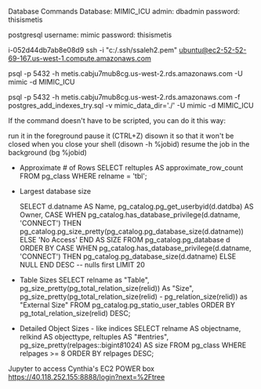 Database Commands
Database: MIMIC_ICU
admin: dbadmin
password: thisismetis

postgresql
username: mimic
password: thisismetis

i-052d44db7ab8e08d9
ssh -i "c:/.ssh/ssaleh2.pem" ubuntu@ec2-52-52-69-167.us-west-1.compute.amazonaws.com


psql -p 5432 -h metis.cabju7mub8cg.us-west-2.rds.amazonaws.com -U mimic -d MIMIC_ICU


psql -p 5432 -h metis.cabju7mub8cg.us-west-2.rds.amazonaws.com -f postgres_add_indexes_try.sql -v mimic_data_dir='./' -U mimic -d MIMIC_ICU


If the command doesn't have to be scripted, you can do it this way:

run it in the foreground
pause it (CTRL+Z)
disown it so that it won't be closed when you close your shell (disown -h %jobid)
resume the job in the background (bg %jobid)

- Approximate # of Rows
	SELECT reltuples AS approximate_row_count FROM pg_class WHERE relname = 'tbl';

- Largest database size

	SELECT d.datname AS Name,  pg_catalog.pg_get_userbyid(d.datdba) AS Owner,
    CASE WHEN pg_catalog.has_database_privilege(d.datname, 'CONNECT')
        THEN pg_catalog.pg_size_pretty(pg_catalog.pg_database_size(d.datname))
        ELSE 'No Access'
    END AS SIZE
FROM pg_catalog.pg_database d
    ORDER BY
    CASE WHEN pg_catalog.has_database_privilege(d.datname, 'CONNECT')
        THEN pg_catalog.pg_database_size(d.datname)
        ELSE NULL
    END DESC -- nulls first
    LIMIT 20

- Table Sizes
	SELECT
	   relname as "Table",
	   pg_size_pretty(pg_total_relation_size(relid)) As "Size",
	   pg_size_pretty(pg_total_relation_size(relid) - pg_relation_size(relid)) as "External Size"
	   FROM pg_catalog.pg_statio_user_tables ORDER BY pg_total_relation_size(relid) DESC;

- Detailed Object Sizes - like indices
	SELECT
	   relname AS objectname,
	   relkind AS objecttype,
	   reltuples AS "#entries", pg_size_pretty(relpages::bigint*8*1024) AS size
	   FROM pg_class
	   WHERE relpages >= 8
	   ORDER BY relpages DESC;


Jupyter to access Cynthia's EC2 POWER box
https://40.118.252.155:8888/login?next=%2Ftree
